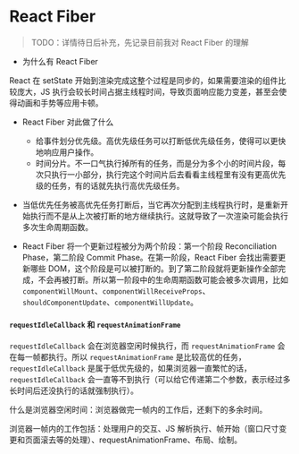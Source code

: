 # React Fiber

> TODO：详情待日后补充，先记录目前我对 React Fiber 的理解

- 为什么有 React Fiber

React 在 setState 开始到渲染完成这整个过程是同步的，如果需要渲染的组件比较庞大，JS 执行会较长时间占据主线程时间，导致页面响应能力变差，甚至会使得动画和手势等应用卡顿。

- React Fiber 对此做了什么
  - 给事件划分优先级。高优先级任务可以打断低优先级任务，使得可以更快地响应用户操作。
  - 时间分片。不一口气执行掉所有的任务，而是分为多个小的时间片段，每次只执行一小部分，执行完这个时间片后去看看主线程里有没有更高优先级的任务，有的话就先执行高优先级任务。

- 当低优先任务被高优先任务打断后，当它再次分配到主线程执行时，是重新开始执行而不是从上次被打断的地方继续执行。这就导致了一次渲染可能会执行多次生命周期函数。

- React Fiber 将一个更新过程被分为两个阶段：第一个阶段 Reconciliation Phase，第二阶段 Commit Phase。在第一阶段，React Fiber 会找出需要更新哪些 DOM，这个阶段是可以被打断的。到了第二阶段就将更新操作全部完成，不会再被打断。所以第一阶段中的生命周期函数可能会被多次调用，比如 `componentWillMount`、`componentWillReceiveProps`、`shouldComponentUpdate`、`componentWillUpdate`。


#### `requestIdleCallback` 和 `requestAnimationFrame`

`requestIdleCallback` 会在浏览器空闲时候执行，而 `requestAnimationFrame` 会在每一帧都执行。所以 `requestAnimationFrame` 是比较高优的任务，`requestIdleCallback` 是属于低优先级的，如果浏览器一直繁忙的话，`requestIdleCallback` 会一直等不到执行（可以给它传递第二个参数，表示经过多长时间后还没执行的话就强制执行）。

什么是浏览器空闲时间：浏览器做完一帧内的工作后，还剩下的多余时间。

浏览器一帧内的工作包括：处理用户的交互、JS 解析执行、帧开始（窗口尺寸变更和页面滚去等的处理）、requestAnimationFrame、布局、绘制。